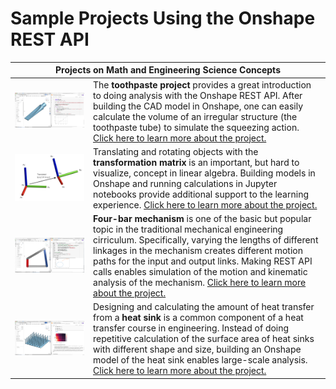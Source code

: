 # Sample Projects Using the Onshape REST API

<section class="section">
    <div class="container">
        <table>
            <thead>
                <tr>
                    <th colspan="2">Projects on Math and Engineering Science Concepts</th>
                </tr>
            </thead>
            <tbody>
                <tr>
                    <td>
                        <a href="https://github.com/PTC-Education/PTC-API-Playground/blob/main/Toothpaste_Study.ipynb"><img src="Toothpaste.png" width="100%" alt="" /></a>
                    </td>
                    <td>
                        The <b>toothpaste project</b> provides a great introduction to doing analysis with the Onshape REST API. After building the CAD model in Onshape, one can easily calculate the volume of an irregular structure (the toothpaste tube) to simulate the squeezing action. <a href='https://github.com/PTC-Education/PTC-API-Playground/blob/main/Toothpaste_Study.ipynb'>Click here to learn more about the project. </a>
                    </td>
                </tr>
                <tr>
                    <td>
                        <a href="https://github.com/PTC-Education/PTC-API-Playground/blob/main/Transformation_Matrices_Lesson_Plan.ipynb"><img src="Transformation Matrix.png" width="100%" alt="" /></a>
                    </td>
                    <td>
                        Translating and rotating objects with the <b>transformation matrix</b> is an important, but hard to visualize, concept in linear algebra. Building models in Onshape and running calculations in Jupyter notebooks provide additional support to the learning experience. <a href='https://github.com/PTC-Education/PTC-API-Playground/blob/main/Transformation_Matrices_Lesson_Plan.ipynb'>Click here to learn more about the project. </a>
                    </td>
                </tr>
                <tr>
                    <td>
                        <a href="https://github.com/PTC-Education/Four-Bar-Mechanism/blob/main/Four_Bar.ipynb"><img src="Four Bar API.png" width="100%" alt="" /></a>
                    </td>
                    <td>
                        <b>Four-bar mechanism</b> is one of the basic but popular topic in the traditional mechanical engineering cirriculum. Specifically, varying the lengths of different linkages in the mechanism creates different motion paths for the input and output links. Making REST API calls enables simulation of the motion and kinematic analysis of the mechanism. <a href='https://github.com/PTC-Education/Four-Bar-Mechanism/blob/main/Four_Bar.ipynb'>Click here to learn more about the project. </a>
                    </td>
                </tr>
                <tr>
                    <td>
                        <a href="https://github.com/PTC-Education/Heat-Sink-Design/blob/main/Heat_Sink_Demo.ipynb"><img src="Heat Sink API.png" width="100%" alt="" /></a>
                    </td>
                    <td>
                        Designing and calculating the amount of heat transfer from a <b>heat sink</b> is a common component of a heat transfer course in engineering. Instead of doing repetitive calculation of the surface area of heat sinks with different shape and size, building an Onshape model of the heat sink enables large-scale analysis. <a href='https://github.com/PTC-Education/Heat-Sink-Design/blob/main/Heat_Sink_Demo.ipynb'>Click here to learn more about the project. </a>
                    </td>
                </tr>
            </tbody>
        </table>
    </div>